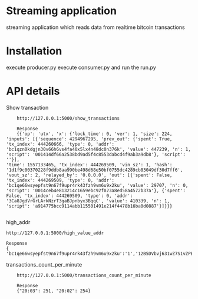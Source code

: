 # Streaming application

streaming application which reads data from realtime bitcoin transactions

# Installation

execute producer.py
execute consumer.py
and run the run.py

# API details

Show transaction

```
    http://127.0.0.1:5000/show_transactions
    
    Response
    {{'op': 'utx', 'x': {'lock_time': 0, 'ver': 1, 'size': 224, 'inputs': [{'sequence': 4294967295, 'prev_out': {'spent': True, 'tx_index': 444260666, 'type': 0, 'addr': 'bc1qzn0kdgjn30v66h6vs4fa40x5lx4n48dc0n376k', 'value': 447239, 'n': 1, 'script': '001414df66a2538bd9ad5f4c8553dabcd4f9ab3a9db8'}, 'script': ''}], 
'time': 1557133465, 'tx_index': 444269509, 'vin_sz': 1, 'hash': '1d1f9c00370228f9ddb8aa990be498d68e50bf0755dc4289cb83049df30d7ff6', 'vout_sz': 2, 'relayed_by': '0.0.0.0', 'out': [{'spent': False, 'tx_index': 444269509, 'type': 0, 'addr': 'bc1qe66wsyepfst9n67f9upr4rk43fzh9vm6u9x2ku', 'value': 29707, 'n': 0, 'script': '0014ceb4e813214c1659ebc92f023a8ed58a4572b37a'}, {'spent': False, 'tx_index': 444269509, 'type': 0, 'addr': '3Ca8JgdVrGrLArkNzrT3gaBJpnbyx3BqqC', 'value': 410339, 'n': 1, 'script': 'a914775bcc9114abb115501491e214f4478b16ba0d0887'}]}}}
    
``` 

high_addr

```
http://127.0.0.1:5000/high_value_addr

Response
{ 'bc1qe66wsyepfst9n67f9upr4rk43fzh9vm6u9x2ku':'1','12B5DVbvj631wZ7S1vZPBjKwHDmyvWqTxU':'2'}
```
transactions_count_per_minute

```
    http://127.0.0.1:5000/transactions_count_per_minute
    
    Response
    {"20:03": 251, "20:02": 254}
 ```
 
 